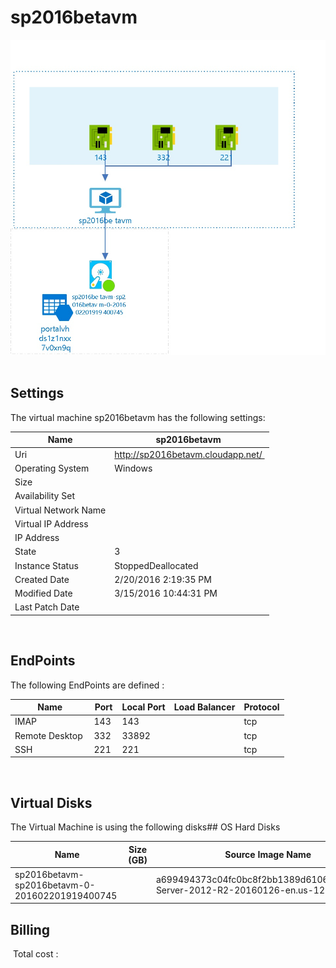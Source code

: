# sp2016betavm 
![alt text](/../assets/87a1d3d387ea4d8db9f3ba39c52e88ab.jpg) 
## Settings
The virtual machine sp2016betavm has the following settings:

| Name | sp2016betavm  |
| --- | --- |
| Uri | http://sp2016betavm.cloudapp.net/  |
| Operating System | Windows  |
| Size |   |
| Availability Set |   |
| Virtual Network Name |   |
| Virtual IP Address |   |
| IP Address |   |
| State | 3  |
| Instance Status | StoppedDeallocated  |
| Created Date | 2/20/2016 2:19:35 PM  |
| Modified Date | 3/15/2016 10:44:31 PM  |
| Last Patch Date |   |


 
## EndPoints
The following EndPoints are defined :

| Name | Port | Local Port | Load Balancer | Protocol |
| --- | --- | --- | --- | --- |
| IMAP  | 143  | 143  |   | tcp  |
| Remote Desktop  | 332  | 33892  |   | tcp  |
| SSH  | 221  | 221  |   | tcp  |
 
 
## Virtual Disks
The Virtual Machine is using the following disks## OS Hard Disks


| Name | Size (GB) | Source Image Name | Host Caching |
| --- | --- | --- | --- |
| sp2016betavm-sp2016betavm-0-201602201919400745  |   | a699494373c04fc0bc8f2bb1389d6106__Windows-Server-2012-R2-20160126-en.us-127GB.vhd  | ReadWrite  |
## Billing
 Total cost : 
